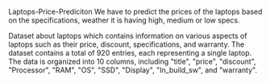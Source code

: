 Laptops-Price-Prediciton
We have to predict the prices of the laptops based on the specifications, weather it is having high, medium or low specs.

Dataset about laptops which contains information on various aspects of laptops such as their price, discount, specifications, and warranty. The dataset contains a total of 920 entries, each representing a single laptop. The data is organized into 10 columns, including "title", "price", "discount", "Processor", "RAM", "OS", "SSD", "Display", "In_build_sw", and "warranty".
